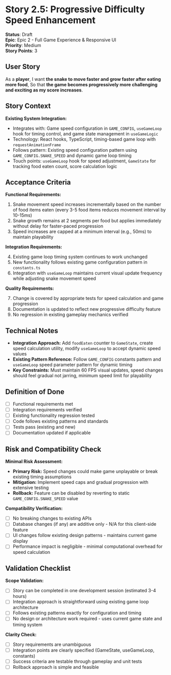 # Story 2.5: Progressive Difficulty Speed Enhancement

**Status**: Draft  
**Epic**: Epic 2 - Full Game Experience & Responsive UI  
**Priority**: Medium  
**Story Points**: 3

## User Story

As a **player**,
I want **the snake to move faster and grow faster after eating more food**,
So that **the game becomes progressively more challenging and exciting as my score increases**.

## Story Context

**Existing System Integration:**

- Integrates with: Game speed configuration in `GAME_CONFIG`, `useGameLoop` hook for timing control, and game state management in `useGameLogic`
- Technology: React hooks, TypeScript, timing-based game loop with `requestAnimationFrame`
- Follows pattern: Existing speed configuration pattern using `GAME_CONFIG.SNAKE_SPEED` and dynamic game loop timing
- Touch points: `useGameLoop` hook for speed adjustment, `GameState` for tracking food eaten count, score calculation logic

## Acceptance Criteria

**Functional Requirements:**

1. Snake movement speed increases incrementally based on the number of food items eaten (every 3-5 food items reduces movement interval by 10-15ms)
2. Snake growth remains at 2 segments per food but applies immediately without delay for faster-paced progression
3. Speed increases are capped at a minimum interval (e.g., 50ms) to maintain playability

**Integration Requirements:**

4. Existing game loop timing system continues to work unchanged
5. New functionality follows existing game configuration pattern in `constants.ts`
6. Integration with `useGameLoop` maintains current visual update frequency while adjusting snake movement speed

**Quality Requirements:**

7. Change is covered by appropriate tests for speed calculation and game progression
8. Documentation is updated to reflect new progressive difficulty feature
9. No regression in existing gameplay mechanics verified

## Technical Notes

- **Integration Approach:** Add `foodEaten` counter to `GameState`, create speed calculation utility, modify `useGameLoop` to accept dynamic speed values
- **Existing Pattern Reference:** Follow `GAME_CONFIG` constants pattern and `useGameLoop` speed parameter pattern for dynamic timing
- **Key Constraints:** Must maintain 60 FPS visual updates, speed changes should feel gradual not jarring, minimum speed limit for playability

## Definition of Done

- [ ] Functional requirements met
- [ ] Integration requirements verified  
- [ ] Existing functionality regression tested
- [ ] Code follows existing patterns and standards
- [ ] Tests pass (existing and new)
- [ ] Documentation updated if applicable

## Risk and Compatibility Check

**Minimal Risk Assessment:**

- **Primary Risk:** Speed changes could make game unplayable or break existing timing assumptions
- **Mitigation:** Implement speed caps and gradual progression with extensive testing
- **Rollback:** Feature can be disabled by reverting to static `GAME_CONFIG.SNAKE_SPEED` value

**Compatibility Verification:**

- [ ] No breaking changes to existing APIs
- [ ] Database changes (if any) are additive only - N/A for this client-side feature
- [ ] UI changes follow existing design patterns - maintains current game display
- [ ] Performance impact is negligible - minimal computational overhead for speed calculation

## Validation Checklist

**Scope Validation:**

- [ ] Story can be completed in one development session (estimated 3-4 hours)
- [ ] Integration approach is straightforward using existing game loop architecture
- [ ] Follows existing patterns exactly for configuration and timing
- [ ] No design or architecture work required - uses current game state and timing system

**Clarity Check:**

- [ ] Story requirements are unambiguous
- [ ] Integration points are clearly specified (GameState, useGameLoop, constants)
- [ ] Success criteria are testable through gameplay and unit tests
- [ ] Rollback approach is simple and feasible